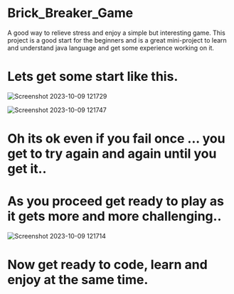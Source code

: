 # Brick_Breaker_Game
A good way to relieve stress and enjoy a simple but interesting game.
This project is a good start for the beginners and is a great mini-project to learn and understand java language and get some experience working on it.
# Lets get some start like this.
![Screenshot 2023-10-09 121729](https://github.com/HarshadaT10/Brick_Breaker_Game/assets/115520411/4d228df2-5c5c-4764-b1cc-200e67cb08ba)

![Screenshot 2023-10-09 121747](https://github.com/HarshadaT10/Brick_Breaker_Game/assets/115520411/ba67fe54-15ff-4bbf-ad8c-b638ee361f1a)
# Oh its ok even if you fail once ... you get to try again and again until you get it..
# As you proceed get ready to play as it gets more and more challenging..
![Screenshot 2023-10-09 121714](https://github.com/HarshadaT10/Brick_Breaker_Game/assets/115520411/5e55cf2e-be9d-4479-a183-56fc5f26e4b7)
# Now get ready to code, learn and enjoy at the same time.


